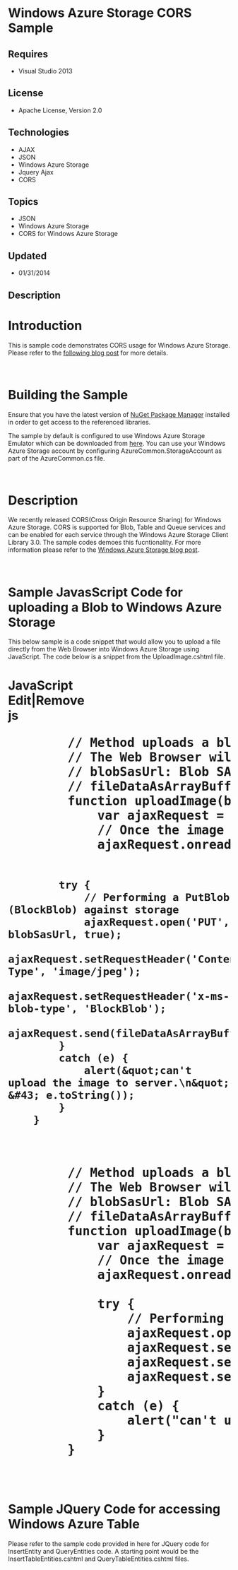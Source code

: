 # Windows Azure Storage CORS Sample
## Requires
- Visual Studio 2013
## License
- Apache License, Version 2.0
## Technologies
- AJAX
- JSON
- Windows Azure Storage
- Jquery Ajax
- CORS
## Topics
- JSON
- Windows Azure Storage
- CORS for Windows Azure Storage
## Updated
- 01/31/2014
## Description

<h1>Introduction</h1>
<p>This is sample code demonstrates CORS usage for Windows Azure Storage. Please refer to the
<a title="Windows Azure Storage: Introducing CORS" href="http://blogs.msdn.com/b/windowsazurestorage/archive/2014/02/01/windows-azure-storage-introducing-cors.aspx" target="_blank">
following blog post</a> for more details.</p>
<p>&nbsp;</p>
<h1>Building the Sample</h1>
<p>Ensure that you have the latest version of <a href="http://docs.nuget.org/docs/start-here/installing-nuget" target="_blank">
NuGet Package Manager</a> installed in order to get access to the referenced libraries.</p>
<p>The sample by default is configured to use Windows Azure Storage Emulator which can be downloaded from
<a href="http://blogs.msdn.com/b/windowsazurestorage/archive/2014/01/27/windows-azure-storage-emulator-2-2-1-preview-release-with-support-for-2013-08-15-version.aspx">
here</a>. You can use your Windows Azure Storage account by configuring AzureCommon.StorageAccount as part of the AzureCommon.cs file.</p>
<p>&nbsp;</p>
<h1>Description</h1>
<p>We recently released CORS(Cross Origin Resource Sharing) for Windows Azure Storage. CORS is supported for Blob, Table and Queue services and can be enabled for each service through the Windows Azure Storage Client Library 3.0. The sample codes demoes this
 fucntionality. For more information please refer to the <a title="Windows Azure Storage: Introducing CORS" href="http://blogs.msdn.com/b/windowsazurestorage/archive/2014/02/01/windows-azure-storage-introducing-cors.aspx">
Windows Azure Storage blog post</a>.</p>
<p>&nbsp;</p>
<h1>Sample JavasScript Code for uploading a Blob to Windows Azure Storage</h1>
<p>This below sample is a code snippet that would allow you to upload a file directly from the Web Browser into Windows Azure Storage using JavaScript. The code below is a snippet from the UploadImage.cshtml file.</p>
<h1>
<div class="scriptcode">
<div class="pluginEditHolder" pluginCommand="mceScriptCode">
<div class="title"><span>JavaScript</span></div>
<div class="pluginLinkHolder"><span class="pluginEditHolderLink">Edit</span>|<span class="pluginRemoveHolderLink">Remove</span></div>
<span class="hidden">js</span>
<pre class="hidden">        // Method uploads a blob to Azure Storage by using a Blob SAS URL.
        // The Web Browser will add the necessary CORS headers and issue a preflight request if needed.
        // blobSasUrl: Blob SAS URL already obtained through an Ajax call to own service
        // fileDataAsArrayBuffer: an ArrayBuffer (Byte Array) containing the raw data of the file to be uploaded
        function uploadImage(blobSasUrl, fileDataAsArrayBuffer) {
            var ajaxRequest = new XMLHttpRequest();
            // Once the image is successfully upload, we will call render Image that would show the uploaded image
            ajaxRequest.onreadystatechange = function() {return renderImage(ajaxRequest, blobSasUrl)};

            try {
                // Performing a PutBlob (BlockBlob) against storage
                ajaxRequest.open('PUT', blobSasUrl, true);
                ajaxRequest.setRequestHeader('Content-Type', 'image/jpeg');
                ajaxRequest.setRequestHeader('x-ms-blob-type', 'BlockBlob');
                ajaxRequest.send(fileDataAsArrayBuffer);
            }
            catch (e) {
                alert(&quot;can't upload the image to server.\n&quot; &#43; e.toString());
            }
        }
</pre>
<div class="preview">
<pre class="js">&nbsp;&nbsp;&nbsp;&nbsp;&nbsp;&nbsp;&nbsp;&nbsp;<span class="js__sl_comment">//&nbsp;Method&nbsp;uploads&nbsp;a&nbsp;blob&nbsp;to&nbsp;Azure&nbsp;Storage&nbsp;by&nbsp;using&nbsp;a&nbsp;Blob&nbsp;SAS&nbsp;URL.</span>&nbsp;
&nbsp;&nbsp;&nbsp;&nbsp;&nbsp;&nbsp;&nbsp;&nbsp;<span class="js__sl_comment">//&nbsp;The&nbsp;Web&nbsp;Browser&nbsp;will&nbsp;add&nbsp;the&nbsp;necessary&nbsp;CORS&nbsp;headers&nbsp;and&nbsp;issue&nbsp;a&nbsp;preflight&nbsp;request&nbsp;if&nbsp;needed.</span>&nbsp;
&nbsp;&nbsp;&nbsp;&nbsp;&nbsp;&nbsp;&nbsp;&nbsp;<span class="js__sl_comment">//&nbsp;blobSasUrl:&nbsp;Blob&nbsp;SAS&nbsp;URL&nbsp;already&nbsp;obtained&nbsp;through&nbsp;an&nbsp;Ajax&nbsp;call&nbsp;to&nbsp;own&nbsp;service</span>&nbsp;
&nbsp;&nbsp;&nbsp;&nbsp;&nbsp;&nbsp;&nbsp;&nbsp;<span class="js__sl_comment">//&nbsp;fileDataAsArrayBuffer:&nbsp;an&nbsp;ArrayBuffer&nbsp;(Byte&nbsp;Array)&nbsp;containing&nbsp;the&nbsp;raw&nbsp;data&nbsp;of&nbsp;the&nbsp;file&nbsp;to&nbsp;be&nbsp;uploaded</span>&nbsp;
&nbsp;&nbsp;&nbsp;&nbsp;&nbsp;&nbsp;&nbsp;&nbsp;<span class="js__operator">function</span>&nbsp;uploadImage(blobSasUrl,&nbsp;fileDataAsArrayBuffer)&nbsp;<span class="js__brace">{</span>&nbsp;
&nbsp;&nbsp;&nbsp;&nbsp;&nbsp;&nbsp;&nbsp;&nbsp;&nbsp;&nbsp;&nbsp;&nbsp;<span class="js__statement">var</span>&nbsp;ajaxRequest&nbsp;=&nbsp;<span class="js__operator">new</span>&nbsp;XMLHttpRequest();&nbsp;
&nbsp;&nbsp;&nbsp;&nbsp;&nbsp;&nbsp;&nbsp;&nbsp;&nbsp;&nbsp;&nbsp;&nbsp;<span class="js__sl_comment">//&nbsp;Once&nbsp;the&nbsp;image&nbsp;is&nbsp;successfully&nbsp;upload,&nbsp;we&nbsp;will&nbsp;call&nbsp;render&nbsp;Image&nbsp;that&nbsp;would&nbsp;show&nbsp;the&nbsp;uploaded&nbsp;image</span>&nbsp;
&nbsp;&nbsp;&nbsp;&nbsp;&nbsp;&nbsp;&nbsp;&nbsp;&nbsp;&nbsp;&nbsp;&nbsp;ajaxRequest.onreadystatechange&nbsp;=&nbsp;<span class="js__operator">function</span>()&nbsp;<span class="js__brace">{</span><span class="js__statement">return</span>&nbsp;renderImage(ajaxRequest,&nbsp;blobSasUrl)<span class="js__brace">}</span>;&nbsp;
&nbsp;
&nbsp;&nbsp;&nbsp;&nbsp;&nbsp;&nbsp;&nbsp;&nbsp;&nbsp;&nbsp;&nbsp;&nbsp;<span class="js__statement">try</span>&nbsp;<span class="js__brace">{</span>&nbsp;
&nbsp;&nbsp;&nbsp;&nbsp;&nbsp;&nbsp;&nbsp;&nbsp;&nbsp;&nbsp;&nbsp;&nbsp;&nbsp;&nbsp;&nbsp;&nbsp;<span class="js__sl_comment">//&nbsp;Performing&nbsp;a&nbsp;PutBlob&nbsp;(BlockBlob)&nbsp;against&nbsp;storage</span>&nbsp;
&nbsp;&nbsp;&nbsp;&nbsp;&nbsp;&nbsp;&nbsp;&nbsp;&nbsp;&nbsp;&nbsp;&nbsp;&nbsp;&nbsp;&nbsp;&nbsp;ajaxRequest.open(<span class="js__string">'PUT'</span>,&nbsp;blobSasUrl,&nbsp;true);&nbsp;
&nbsp;&nbsp;&nbsp;&nbsp;&nbsp;&nbsp;&nbsp;&nbsp;&nbsp;&nbsp;&nbsp;&nbsp;&nbsp;&nbsp;&nbsp;&nbsp;ajaxRequest.setRequestHeader(<span class="js__string">'Content-Type'</span>,&nbsp;<span class="js__string">'image/jpeg'</span>);&nbsp;
&nbsp;&nbsp;&nbsp;&nbsp;&nbsp;&nbsp;&nbsp;&nbsp;&nbsp;&nbsp;&nbsp;&nbsp;&nbsp;&nbsp;&nbsp;&nbsp;ajaxRequest.setRequestHeader(<span class="js__string">'x-ms-blob-type'</span>,&nbsp;<span class="js__string">'BlockBlob'</span>);&nbsp;
&nbsp;&nbsp;&nbsp;&nbsp;&nbsp;&nbsp;&nbsp;&nbsp;&nbsp;&nbsp;&nbsp;&nbsp;&nbsp;&nbsp;&nbsp;&nbsp;ajaxRequest.send(fileDataAsArrayBuffer);&nbsp;
&nbsp;&nbsp;&nbsp;&nbsp;&nbsp;&nbsp;&nbsp;&nbsp;&nbsp;&nbsp;&nbsp;&nbsp;<span class="js__brace">}</span>&nbsp;
&nbsp;&nbsp;&nbsp;&nbsp;&nbsp;&nbsp;&nbsp;&nbsp;&nbsp;&nbsp;&nbsp;&nbsp;<span class="js__statement">catch</span>&nbsp;(e)&nbsp;<span class="js__brace">{</span>&nbsp;
&nbsp;&nbsp;&nbsp;&nbsp;&nbsp;&nbsp;&nbsp;&nbsp;&nbsp;&nbsp;&nbsp;&nbsp;&nbsp;&nbsp;&nbsp;&nbsp;alert(<span class="js__string">&quot;can't&nbsp;upload&nbsp;the&nbsp;image&nbsp;to&nbsp;server.\n&quot;</span>&nbsp;&#43;&nbsp;e.toString());&nbsp;
&nbsp;&nbsp;&nbsp;&nbsp;&nbsp;&nbsp;&nbsp;&nbsp;&nbsp;&nbsp;&nbsp;&nbsp;<span class="js__brace">}</span>&nbsp;
&nbsp;&nbsp;&nbsp;&nbsp;&nbsp;&nbsp;&nbsp;&nbsp;<span class="js__brace">}</span>&nbsp;
</pre>
</div>
</div>
</div>
<div class="endscriptcode">&nbsp;</div>
</h1>
<h1>Sample JQuery Code for accessing Windows Azure Table</h1>
<p>Please refer to the sample code provided in here for JQuery code for InsertEntity and QueryEntities code. A starting point would be the InsertTableEntities.cshtml and QueryTableEntities.cshtml files.</p>
